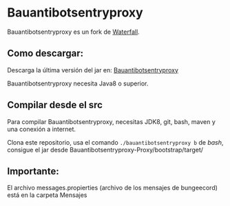 Bauantibotsentryproxy
=========

Bauantibotsentryproxy es un fork de [Waterfall](https://github.com/PaperMC/Waterfall).

## Como descargar:

Descarga la última versión del jar en: [Bauantibotsentryproxy](https://github.com/Bau15/Bauantibotsentryproxy/releases/latest)

Bauantibotsentryproxy necesita Java8 o superior.

## Compilar desde el src

Para compilar Bauantibotsentryproxy, necesitas JDK8, git, bash, maven y una conexión a internet.

Clona este repositorio, usa el comando `./bauantibotsentryproxy b` de *bash*, consigue el  jar desde Bauantibotsentryproxy-Proxy/bootstrap/target/

## Importante:

El archivo messages.propierties (archivo de los mensajes de bungeecord) está en la carpeta Mensajes
